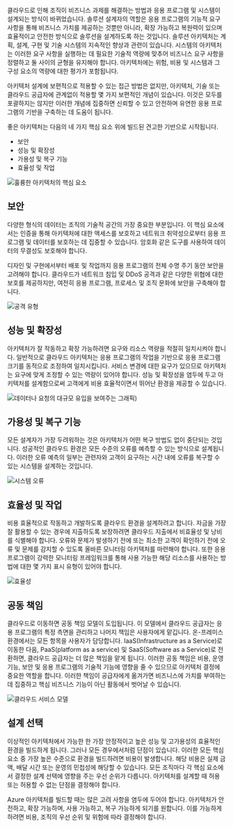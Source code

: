클라우드로 인해 조직이 비즈니스 과제를 해결하는 방법과 응용 프로그램 및 시스템이 설계되는 방식이 바뀌었습니다. 솔루션 설계자의 역할은 응용 프로그램의 기능적 요구 사항을 통해 비즈니스 가치를 제공하는 것뿐만 아니라, 확장 가능하고 복원력이 있으며 효율적이고 안전한 방식으로 솔루션을 설계하도록 하는 것입니다. 솔루션 아키텍처는 계획, 설계, 구현 및 기술 시스템의 지속적인 향상과 관련이 있습니다. 시스템의 아키텍처는 이러한 요구 사항을 실행하는 데 필요한 기술적 역량에 맞추어 비즈니스 요구 사항을 정렬하고 둘 사이의 균형을 유지해야 합니다. 아키텍처에는 위험, 비용 및 시스템과 그 구성 요소의 역량에 대한 평가가 포함됩니다.

아키텍처 설계에 보편적으로 적용할 수 있는 접근 방법은 없지만, 아키텍처, 기술 또는 클라우드 공급자에 관계없이 적용할 몇 가지 보편적인 개념이 있습니다. 이것은 모두를 포괄하지는 않지만 이러한 개념에 집중하면 신뢰할 수 있고 안전하며 유연한 응용 프로그램의 기반을 구축하는 데 도움이 됩니다.

좋은 아키텍처는 다음의 네 가지 핵심 요소 위에 빌드된 견고한 기반으로 시작됩니다.

* 보안
* 성능 및 확장성
* 가용성 및 복구 기능
* 효율성 및 작업

![훌륭한 아키텍처의 핵심 요소](../media-draft/pillars.png)

## <a name="security"></a>보안

다양한 형식의 데이터는 조직의 기술적 공간의 가장 중요한 부분입니다. 이 핵심 요소에서는 인증을 통해 아키텍처에 대한 액세스를 보호하고 네트워크 취약성으로부터 응용 프로그램 및 데이터를 보호하는 데 집중할 수 있습니다. 암호화 같은 도구를 사용하여 데이터의 무결성도 보호해야 합니다.

디자인 및 구현에서부터 배포 및 작업까지 응용 프로그램의 전체 수명 주기 동안 보안을 고려해야 합니다. 클라우드가 네트워크 침입 및 DDoS 공격과 같은 다양한 위협에 대한 보호를 제공하지만, 여전히 응용 프로그램, 프로세스 및 조직 문화에 보안을 구축해야 합니다.

![공격 유형](../media-draft/security.png)

## <a name="performance-and-scalability"></a>성능 및 확장성

아키텍처가 잘 작동하고 확장 가능하려면 요구와 리소스 역량을 적절히 일치시켜야 합니다. 일반적으로 클라우드 아키텍처는 응용 프로그램의 작업을 기반으로 응용 프로그램 크기를 동적으로 조정하여 일치시킵니다. 서비스 변경에 대한 요구가 있으므로 아키텍처는 요구에 맞게 조정할 수 있는 역량이 있어야 합니다. 성능 및 확장성을 염두에 두고 아키텍처를 설계함으로써 고객에게 비용 효율적이면서 뛰어난 환경을 제공할 수 있습니다.

![데이터나 요청의 대규모 유입을 보여주는 그래픽](../media-draft/performance-demand.png))

## <a name="availability-and-recoverability"></a>가용성 및 복구 기능

모든 설계자가 가장 두려워하는 것은 아키텍처가 어떤 복구 방법도 없이 중단되는 것입니다. 성공적인 클라우드 환경은 모든 수준의 오류를 예측할 수 있는 방식으로 설계됩니다. 이러한 오류 예측의 일부는 관련자와 고객이 요구하는 시간 내에 오류를 복구할 수 있는 시스템을 설계하는 것입니다.

![시스템 오류](../media-draft/system-failure.png)

## <a name="efficiency-and-operations"></a>효율성 및 작업

비용 효율적으로 작동하고 개발하도록 클라우드 환경을 설계하려고 합니다. 자금을 가장 잘 활용할 수 있는 경우에 지출하도록 보장하려면 클라우드 지출에서 비효율성 및 낭비를 식별해야 합니다. 오류와 문제가 발생하기 전에 또는 최소한 고객이 확인하기 전에 오류 및 문제를 감지할 수 있도록 올바른 모니터링 아키텍처를 마련해야 합니다. 또한 응용 프로그램이 강력한 모니터링 프레임워크를 통해 사용 가능한 해당 리소스를 사용하는 방법에 대한 몇 가지 표시 유형이 있어야 합니다.

![효율성](../media-draft/efficiency.png)

## <a name="shared-responsibility"></a>공동 책임

클라우드로 이동하면 공동 책임 모델이 도입됩니다. 이 모델에서 클라우드 공급자는 응용 프로그램의 특정 측면을 관리하고 나머지 책임은 사용자에게 맡깁니다. 온-프레미스 환경에서는 모든 항목을 사용자가 담당합니다. IaaS(Infrastructure as a Service)로 이동한 다음, PaaS(platform as a service) 및 SaaS(Software as a Service)로 전환하면, 클라우드 공급자는 더 많은 책임을 맡게 됩니다. 이러한 공동 책임은 비용, 운영 기능, 보안 및 응용 프로그램의 기술적 기능에 영향을 줄 수 있으므로 아키텍처 결정에 중요한 역할을 합니다. 이러한 책임이 공급자에게 옮겨가면 비즈니스에 가치를 부여하는 데 집중하고 핵심 비즈니스 기능이 아닌 활동에서 벗어날 수 있습니다.

![클라우드 서비스 모델](../media-draft/cloud-responsibility-model.png)

## <a name="design-choices"></a>설계 선택

이상적인 아키텍처에서 가능한 한 가장 안정적이고 높은 성능 및 고가용성의 효율적인 환경을 빌드하게 됩니다. 그러나 모든 경우에서처럼 단점이 있습니다. 이러한 모든 핵심 요소 중 가장 높은 수준으로 환경을 빌드하려면 비용이 발생합니다. 해당 비용은 실제 금액, 배달 시간 또는 운영의 민첩성에 해당할 수 있습니다. 모든 조직마다 각 핵심 요소에서 결정한 설계 선택에 영향을 주는 우선 순위가 다릅니다. 아키텍처를 설계할 때 허용 또는 허용할 수 없는 단점을 결정해야 합니다.

Azure 아키텍처를 빌드할 때는 많은 고려 사항을 염두에 두어야 합니다. 아키텍처가 안전하고, 확장 가능하며, 사용 가능하고, 복구 가능하게 되기를 원합니다. 이를 가능하게 하려면 비용, 조직의 우선 순위 및 위험에 따라 결정해야 합니다.